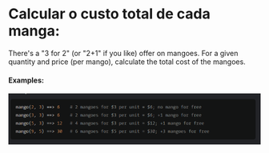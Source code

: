 # Calcular o custo total de cada manga:

There's a "3 for 2" (or "2+1" if you like) offer on mangoes. For a given quantity and price (per mango), calculate the total cost of the mangoes.

#### Examples:

<img src = "img/manga.png" width = "600px">
